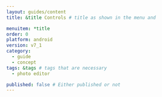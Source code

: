 ```yaml
---
layout: guides/content
title: &title Controls # title as shown in the menu and 

menuitem: *title
order: 0
platform: android
version: v7_1
category: 
  - guide
  - concept
tags: &tags # tags that are necessary
  - photo editor 

published: false # Either published or not 
---
```


